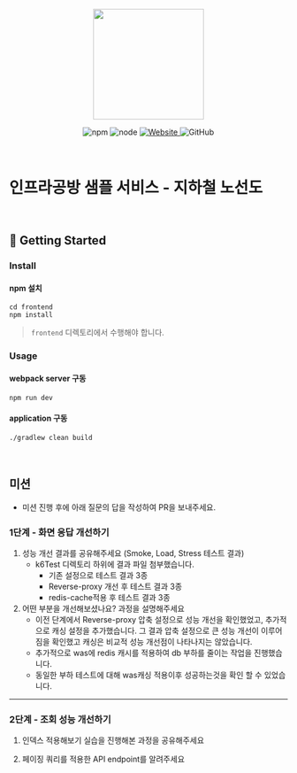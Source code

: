 <p align="center">
    <img width="200px;" src="https://raw.githubusercontent.com/woowacourse/atdd-subway-admin-frontend/master/images/main_logo.png"/>
</p>
<p align="center">
  <img alt="npm" src="https://img.shields.io/badge/npm-%3E%3D%205.5.0-blue">
  <img alt="node" src="https://img.shields.io/badge/node-%3E%3D%209.3.0-blue">
  <a href="https://edu.nextstep.camp/c/R89PYi5H" alt="nextstep atdd">
    <img alt="Website" src="https://img.shields.io/website?url=https%3A%2F%2Fedu.nextstep.camp%2Fc%2FR89PYi5H">
  </a>
  <img alt="GitHub" src="https://img.shields.io/github/license/next-step/atdd-subway-service">
</p>

<br>

# 인프라공방 샘플 서비스 - 지하철 노선도

<br>

## 🚀 Getting Started

### Install
#### npm 설치
```
cd frontend
npm install
```
> `frontend` 디렉토리에서 수행해야 합니다.

### Usage
#### webpack server 구동
```
npm run dev
```
#### application 구동
```
./gradlew clean build
```
<br>

## 미션

* 미션 진행 후에 아래 질문의 답을 작성하여 PR을 보내주세요.

### 1단계 - 화면 응답 개선하기
1. 성능 개선 결과를 공유해주세요 (Smoke, Load, Stress 테스트 결과)
   - k6Test 디렉토리 하위에 결과 파일 첨부했습니다.
     - 기존 설정으로 테스트 결과 3종
     - Reverse-proxy 개선 후 테스트 결과 3종
     - redis-cache적용 후 테스트 결과 3종
2. 어떤 부분을 개선해보셨나요? 과정을 설명해주세요
   - 이전 단계에서 Reverse-proxy 압축 설정으로 성능 개선을 확인했었고, 추가적으로 캐싱 설정을 추가했습니다. 그 결과 압축 설정으로 큰 성능 개선이 이루어짐을 확인했고 캐싱은 비교적 성능 개선점이 나타나지는 않았습니다.
   - 추가적으로 was에 redis 캐시를 적용하여 db 부하를 줄이는 작업을 진행했습니다.
   - 동일한 부하 테스트에 대해 was캐싱 적용이후 성공하는것을 확인 할 수 있었습니다.

---

### 2단계 - 조회 성능 개선하기
1. 인덱스 적용해보기 실습을 진행해본 과정을 공유해주세요

2. 페이징 쿼리를 적용한 API endpoint를 알려주세요

